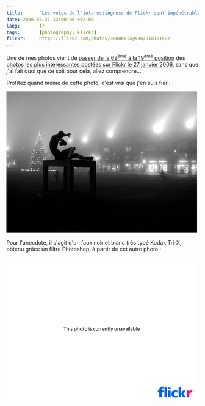 ```yaml
---
title:      "Les voies de l'interestingness de Flickr sont impénétrables"
date: 2006-08-21 12:00:00 +02:00
lang:       fr
tags:       [photography, Flickr]
flickr:     https://flickr.com/photos/38608514@N00/91810159/
---
```


Une de mes photos vient de [passer de la 69<sup>ème</sup> à la 19<sup>ème</sup> position](http://flagrantdisregard.com/flickr/scout.php?mode=history&id=91810159) des [photos les plus intéressantes postées sur Flickr le 27 janvier 2006](https://flickr.com/explore/interesting/2006/1/27/), sans que j'ai fait quoi que ce soit pour cela, allez comprendre…

Profitez quand même de cette photo, c'est vrai que j'en suis fier :

![](91810159_7000b25.jpg "Don't fear the light (in black & white)")

Pour l'anecdote, il s'agit d'un faux noir et blanc très typé Kodak Tri-X, obtenu grâce un filtre Photoshop, à partir de cet autre photo :

![](2704862_db06d9ea.jpg "Don't fear the light. Visible [en ligne sur Flickr](https://www.flickr.com/photos/nicolas-hoizey/2704862/)")
